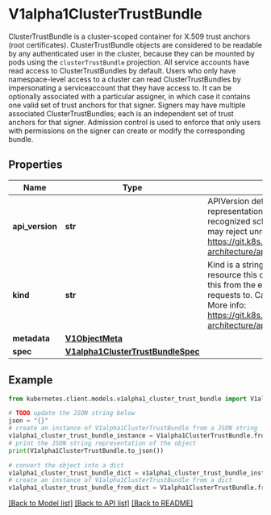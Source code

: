 # V1alpha1ClusterTrustBundle

ClusterTrustBundle is a cluster-scoped container for X.509 trust anchors (root certificates).  ClusterTrustBundle objects are considered to be readable by any authenticated user in the cluster, because they can be mounted by pods using the `clusterTrustBundle` projection.  All service accounts have read access to ClusterTrustBundles by default.  Users who only have namespace-level access to a cluster can read ClusterTrustBundles by impersonating a serviceaccount that they have access to.  It can be optionally associated with a particular assigner, in which case it contains one valid set of trust anchors for that signer. Signers may have multiple associated ClusterTrustBundles; each is an independent set of trust anchors for that signer. Admission control is used to enforce that only users with permissions on the signer can create or modify the corresponding bundle.

## Properties

Name | Type | Description | Notes
------------ | ------------- | ------------- | -------------
**api_version** | **str** | APIVersion defines the versioned schema of this representation of an object. Servers should convert recognized schemas to the latest internal value, and may reject unrecognized values. More info: https://git.k8s.io/community/contributors/devel/sig-architecture/api-conventions.md#resources | [optional] 
**kind** | **str** | Kind is a string value representing the REST resource this object represents. Servers may infer this from the endpoint the kubernetes.client submits requests to. Cannot be updated. In CamelCase. More info: https://git.k8s.io/community/contributors/devel/sig-architecture/api-conventions.md#types-kinds | [optional] 
**metadata** | [**V1ObjectMeta**](V1ObjectMeta.md) |  | [optional] 
**spec** | [**V1alpha1ClusterTrustBundleSpec**](V1alpha1ClusterTrustBundleSpec.md) |  | 

## Example

```python
from kubernetes.client.models.v1alpha1_cluster_trust_bundle import V1alpha1ClusterTrustBundle

# TODO update the JSON string below
json = "{}"
# create an instance of V1alpha1ClusterTrustBundle from a JSON string
v1alpha1_cluster_trust_bundle_instance = V1alpha1ClusterTrustBundle.from_json(json)
# print the JSON string representation of the object
print(V1alpha1ClusterTrustBundle.to_json())

# convert the object into a dict
v1alpha1_cluster_trust_bundle_dict = v1alpha1_cluster_trust_bundle_instance.to_dict()
# create an instance of V1alpha1ClusterTrustBundle from a dict
v1alpha1_cluster_trust_bundle_from_dict = V1alpha1ClusterTrustBundle.from_dict(v1alpha1_cluster_trust_bundle_dict)
```
[[Back to Model list]](../README.md#documentation-for-models) [[Back to API list]](../README.md#documentation-for-api-endpoints) [[Back to README]](../README.md)


